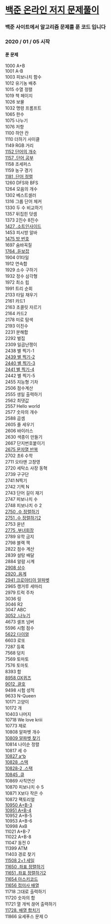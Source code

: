 # [백준 온라인 저지 문제풀이](https://www.acmicpc.net/)

### 백준 사이트에서 알고리즘 문제를 푼 코드 입니다

### 2020 / 01 / 05 시작 

#### 푼 문제

1000 A+B<br>
1001 A-B<br>
1003 피보나치 함수<br>
1012 유기농 배추<br>
1015 수열 정렬<br>
1019 책 페이지<br>
1026 보물 <br>
1032 명령 프롬프트<br>
1065 한수 <br>
1075 나누기<br>
1076 저항 <br>
1100 하얀 칸 <br>
1110 더하기 사이클<br>
1149 RGB 거리<br>
<a href="https://github.com/wjdrbs96/Baekjoon/blob/master/Java/1100%20~%201199/1152.java">1152 단어의 개수</a><br>
<a href="https://github.com/wjdrbs96/Baekjoon/blob/master/Java/1100%20~%201199/1157.java">1157 .단어 공부</a><br>
1158 조세퍼스<br>
1159 농구 경기<br>
<a href="https://github.com/wjdrbs96/Baekjoon/blob/master/Java/1100%20~%201199/1181.java">1181 .단어 정렬</a><br>
1260 DFS와 BFS<br>
1264 모음의 개수<br>
1302 베스트셀러<br>
1316 그룹 단어 체커 <br>
1330 두 수 비교하기<br>
1357 뒤집힌 덧셈<br>
1373 2진수 8진수<br>
<a href="https://github.com/wjdrbs96/Baekjoon/blob/master/Java/1400%20~%201499/1427.java">1427 .소트인사이드</a><br>
1453 피시방 알바 <br>
<a href="https://github.com/wjdrbs96/Baekjoon/blob/master/Java/1400%20~%201499/1475.java">1475 방 번호</a><br>
1697 숨바꼭질 <br>
<a href="https://github.com/wjdrbs96/Baekjoon/blob/master/Java/1700%20~%201799/1764.java">1764 .듣보잡</a><br>
1904 01타일 <br>
1912 연속합 <br>
1929 소수 구하기<br>
1932 정수 삼각형 <br>
1972 최소 힙 <br>
1991 트리 순회<br>
2133 타일 채우기 <br>
2161 카드1 <br> 
2163 초콜릿 자르기<br>
2164 카드2 <br>
2178 미로 탐색<br>
2193 이친수<br>
2231 분해합 <br>
2292 벌집 <br>
2309 일곱난쟁이 <br>
2438 별 찍기-1<br>
<a href="https://github.com/wjdrbs96/Baekjoon/blob/master/Java/2400%20~%202499/2439.java">2439 별 찍기-2</a><br>
<a href="https://github.com/wjdrbs96/Baekjoon/blob/master/Java/2400%20~%202499/2440.java">2440 별 찍기-3</a><br>
<a href="https://github.com/wjdrbs96/Baekjoon/blob/master/Java/2400%20~%202499/2441.java">2441 별 찍기-4</a><br>
2442 별 찍기-5<br>
2455 지능형 기차<br>
2506 점수계산<br>
2555 생일 출력하기<br>
2562 최댓값<br>
2557 Hello world<br>
2577 숫자의 개수 <br>
2588 곱셈 <br>
2605 줄 세우기<br>
2606 바이러스 <br>
2630 색종이 만들기<br>
2667 단지번호붙이기 <br>
<a href="https://github.com/wjdrbs96/Baekjoon/blob/master/Java/2600%20~%202699/2675.java">2675 문자열 반복</a><br>
2702 초6 수학<br>
2711 오타맨 고창영<br>
2720 세탁소 사장 동혁<br>
2739 구구단 <br>
2741 N찍기<br>
2742 기찍 N <br>
2743 단어 길이 재기 <br>
2747 피보나치 수<br>
2748 피보나치 수 2 <br>
<a href="https://github.com/wjdrbs96/Baekjoon/blob/master/Java/2700%20~%202799/2750.java">2750 .수 정렬하기</a><br>
<a href="https://github.com/wjdrbs96/Baekjoon/blob/master/Java/2700%20~%202799/2751.java">2751 .수 정렬하기2</a><br>
2753 윤년<br>
<a href="https://github.com/wjdrbs96/Baekjoon/blob/master/Java/2700%20~%202799/2775.java">2775 .부녀회장 </a><br>
2789 유학 금지<br>
2798 블랙 잭<br>
2822 점수 계산<br>
2839 설탕 배달<br>
2884 알람 시계<br>
<a href="https://github.com/wjdrbs96/Baekjoon/blob/master/Java/2900%20~%202999/2908.java">2908 상수</a><br>
<a href="https://github.com/wjdrbs96/Baekjoon/blob/master/Java/2900%20~%202999/2920.java">2920 .음계</a><br>
<a href="https://github.com/wjdrbs96/Baekjoon/blob/master/Java/2900%20~%202999/2941.java">2941 크로아티아 알파벳</a><br>
2965 캥거루 세마리 <br>
2979 트럭 주차<br>
3036 링<br>
3046 R2<br>
3047 ABC <br>
<a href="https://github.com/wjdrbs96/Baekjoon/blob/master/Java/3000%20~%203099/3052.java">3052 .나누기</a><br>
4673 셀프 넘버<br>
5596 시험 점수<br>
<a href="https://github.com/wjdrbs96/Baekjoon/blob/master/Java/5600%20~%205699/5622.java">5622 다이얼</a> <br>
6603 로또<br>
7287 등록<br>
7568 덩치 <br>
7569 토마토 <br> 
7576 토마토<br>
8393 합 <br>
<a href="https://github.com/wjdrbs96/Baekjoon/blob/master/Java/8900%20~%208999/8958.java">8958 OX퀴즈</a><br>
<a href="https://github.com/wjdrbs96/Baekjoon/blob/master/Java/9000%20~%209099/9012.java">9012 .괄호</a><br>
9498 시험 성적<br>
9633 N-Queen<br>
10171 고양이<br>
10172 개<br>
10403 나머지<br>
10718 We love kriii<br>
10773 제로<br>
10808 알파벳 개수<br>
<a href="https://github.com/wjdrbs96/Baekjoon/blob/master/Java/10800%20~%2010899/10809.java">10809 알파벳 찾기</a><br>
10814 나이순 정렬<br>
10817 세 수<br>
<a href="https://github.com/wjdrbs96/Baekjoon/blob/master/Java/10800%20~%2010899/10827.java">10827 a^b</a><br>
<a href="https://github.com/wjdrbs96/Baekjoon/blob/master/Java/10800%20~%2010899/10828.java">10828 .스택</a><br>
<a href="https://github.com/wjdrbs96/Baekjoon/blob/master/Java/10800%20~%2010899/10828_2.java">10828-2 .스택</a><br>
<a href="https://github.com/wjdrbs96/Baekjoon/blob/master/Java/10800%20~%2010899/10845.java">10845 .큐</a><br>
10869 사칙연산 <br>
10870 피보나치 수 5<br>
10871 X보다 작은 수<br>
10872 팩토리얼<br>
<a href="https://github.com/wjdrbs96/Baekjoon/blob/master/Java/10900%20~%2010999/10950.java">10950 A+B-3</a><br>
<a href="https://github.com/wjdrbs96/Baekjoon/blob/master/Java/10900%20~%2010999/10951.java">10951 A+B-4</a><br>
10952 A+B-5<br>
10953 A+B-6<br>
10998 AxB<br>
11021 A+B-7<br>
11022 A+B-8<br>
11047 동전 0 <br>
11399 ATM <br>
11403 경로 찾기<br>
<a href="https://github.com/wjdrbs96/Baekjoon/blob/master/Java/11500%20~%2011599/11508.java">11508 2+1 세일</a><br>
<a href="https://github.com/wjdrbs96/Baekjoon/blob/master/Java/11600%20~%2011699/11650.java">11650 .좌표 정렬하기</a><br>
<a href="https://github.com/wjdrbs96/Baekjoon/blob/master/Java/11600%20~%2011699/11651.java">11651 .좌표 정렬하기2</a><br>
<a href="https://github.com/wjdrbs96/Baekjoon/blob/master/Java/11600%20~%2011699/11654.java">11654 아스키코드</a><br>
<a href="https://github.com/wjdrbs96/Baekjoon/blob/master/Java/11600%20~%2011699/11656.java">11656 접미사 배열</a><br>
11718 그대로 출력하기<br>
11720 숫자의 합<br>
11721 열 개씩 끊어 출력하기<br>
<a href="https://github.com/wjdrbs96/Baekjoon/blob/master/Java/11700%20~%2011799/11728.java">11728. 배열 합치기</a><br>
11866 요세푸스 문제 O <br>


